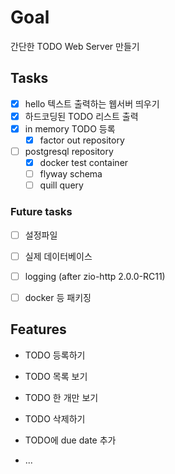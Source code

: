 # Goal
간단한 TODO Web Server 만들기

## Tasks
- [x] hello 텍스트 출력하는 웹서버 띄우기
- [x] 하드코딩된 TODO 리스트 출력
- [x] in memory TODO 등록
    - [x] factor out repository
- [ ] postgresql repository
  - [x] docker test container
  - [ ] flyway schema 
  - [ ] quill query

### Future tasks
- [ ] 설정파일
- [ ] 실제 데이터베이스
- [ ] logging (after zio-http 2.0.0-RC11)
 
- [ ] docker 등 패키징
 

## Features
- TODO 등록하기
- TODO 목록 보기
- TODO 한 개만 보기
- TODO 삭제하기

- TODO에 due date 추가
- ...